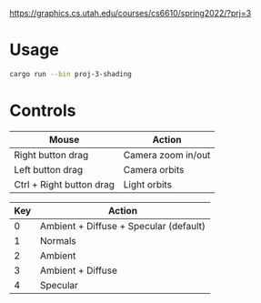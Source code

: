 https://graphics.cs.utah.edu/courses/cs6610/spring2022/?prj=3

# Usage

```sh
cargo run --bin proj-3-shading
```

# Controls

| Mouse                          | Action                                       |
|--------------------------------|----------------------------------------------|
| Right button drag              | Camera zoom in/out                           |
| Left button drag               | Camera orbits                                |
| Ctrl + Right button drag       | Light orbits                                 |

| Key | Action                                 |
|-----|----------------------------------------|
|  0  | Ambient + Diffuse + Specular (default) |
|  1  | Normals                                |
|  2  | Ambient                                |
|  3  | Ambient + Diffuse                      |
|  4  | Specular                               |
